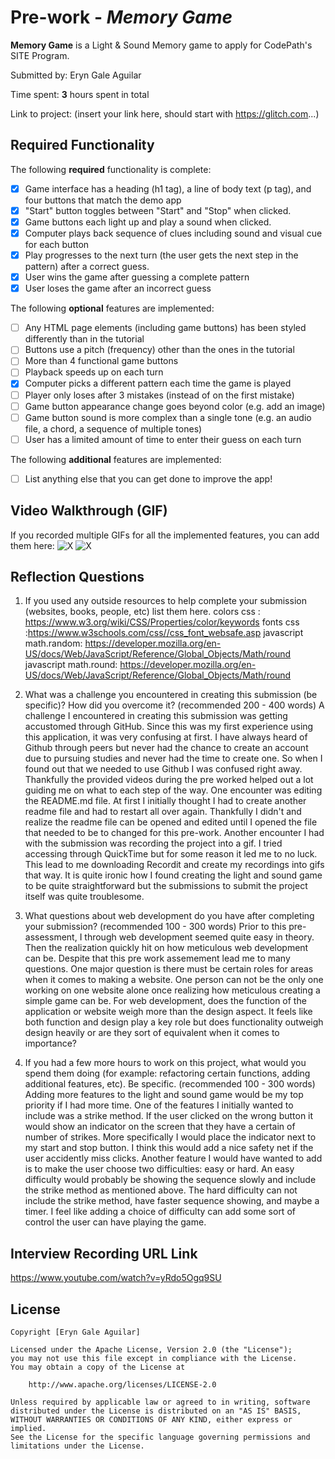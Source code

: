 
# Pre-work - *Memory Game*

**Memory Game** is a Light & Sound Memory game to apply for CodePath's SITE Program. 

Submitted by: Eryn Gale Aguilar

Time spent: **3** hours spent in total

Link to project: (insert your link here, should start with https://glitch.com...)

## Required Functionality

The following **required** functionality is complete:

* [X] Game interface has a heading (h1 tag), a line of body text (p tag), and four buttons that match the demo app
* [X] "Start" button toggles between "Start" and "Stop" when clicked. 
* [X] Game buttons each light up and play a sound when clicked. 
* [X] Computer plays back sequence of clues including sound and visual cue for each button
* [X] Play progresses to the next turn (the user gets the next step in the pattern) after a correct guess. 
* [X] User wins the game after guessing a complete pattern
* [X] User loses the game after an incorrect guess

The following **optional** features are implemented:

* [ ] Any HTML page elements (including game buttons) has been styled differently than in the tutorial
* [ ] Buttons use a pitch (frequency) other than the ones in the tutorial
* [ ] More than 4 functional game buttons
* [ ] Playback speeds up on each turn
* [X] Computer picks a different pattern each time the game is played
* [ ] Player only loses after 3 mistakes (instead of on the first mistake)
* [ ] Game button appearance change goes beyond color (e.g. add an image)
* [ ] Game button sound is more complex than a single tone (e.g. an audio file, a chord, a sequence of multiple tones)
* [ ] User has a limited amount of time to enter their guess on each turn

The following **additional** features are implemented:

- [ ] List anything else that you can get done to improve the app!


## Video Walkthrough (GIF)

If you recorded multiple GIFs for all the implemented features, you can add them here:
![X](https://recordit.co/lyCHY2FnOL)
![X](https://recordit.co/buLOLGV8v8)

## Reflection Questions
1. If you used any outside resources to help complete your submission (websites, books, people, etc) list them here. 
colors css : https://www.w3.org/wiki/CSS/Properties/color/keywords
fonts css :https://www.w3schools.com/css//css_font_websafe.asp
javascript math.random: https://developer.mozilla.org/en-US/docs/Web/JavaScript/Reference/Global_Objects/Math/round
javascript math.round: https://developer.mozilla.org/en-US/docs/Web/JavaScript/Reference/Global_Objects/Math/round


2. What was a challenge you encountered in creating this submission (be specific)? How did you overcome it? (recommended 200 - 400 words) 
A challenge I encountered in creating this submission was getting accustomed through GitHub. Since this was my first experience using this application, it was very confusing at first.  I have always heard of Github through peers but never had the chance to create an account due to pursuing studies and never had the time to create one. So when I found out that we needed to use Github I was confused right away. Thankfully the provided videos during the pre worked helped out a lot guiding me on what to each step of the way. One encounter was editing the README.md file. At first I initially thought I had to create another readme file and had to restart all over again. Thankfully I didn't and realize the readme file can be opened and edited until I opened the file that needed to be to changed for this pre-work. Another encounter I had with the submission was recording the project into a gif. I tried accessing through QuickTime but for some reason it led me to no luck. This lead to me downloading Recordit and create my recordings into gifs that way. It is quite ironic how I found creating the light and sound game to be quite straightforward but the submissions to submit the project itself was quite troublesome.

3. What questions about web development do you have after completing your submission? (recommended 100 - 300 words) 
Prior to this pre-assessment, I through web development seemed quite easy in theory. Then the realization quickly hit on how meticulous web development can be. Despite that this pre work assemement lead me to many questions. One major question is there must be certain roles  for areas when it comes to making a website. One person can not be the only one working on one website alone once realizing how meticulous creating a simple game can be. For web development, does the function of the application or website weigh more than the design aspect. It feels like both function and design play a key role but does functionality outweigh design heavily or are they sort of equivalent when it comes to importance?

4. If you had a few more hours to work on this project, what would you spend them doing (for example: refactoring certain functions, adding additional features, etc). Be specific. (recommended 100 - 300 words) 
Adding more features to the light and sound game would be my top priority if I had more time. One of the features I initially wanted to include was a strike method. If the user clicked on the wrong button it would show an indicator on the screen that they have a certain of number of strikes. More specifically I would place the indicator next to my start and stop button. I think this would add a nice safety net if the user accidently miss clicks. Another feature I would have wanted to add is to make the user choose two difficulties: easy or hard. An easy difficulty would probably be showing the sequence slowly and include the strike method as mentioned above. The hard difficulty can not include the strike method, have faster sequence showing, and maybe a timer. I feel like adding a choice of difficulty can add some sort of control the user can have playing the game.


## Interview Recording URL Link

https://www.youtube.com/watch?v=yRdo5Ogq9SU



## License

    Copyright [Eryn Gale Aguilar]

    Licensed under the Apache License, Version 2.0 (the "License");
    you may not use this file except in compliance with the License.
    You may obtain a copy of the License at

        http://www.apache.org/licenses/LICENSE-2.0

    Unless required by applicable law or agreed to in writing, software
    distributed under the License is distributed on an "AS IS" BASIS,
    WITHOUT WARRANTIES OR CONDITIONS OF ANY KIND, either express or implied.
    See the License for the specific language governing permissions and
    limitations under the License.
